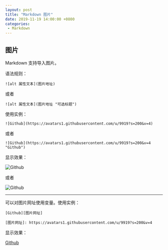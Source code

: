 ```yaml
---
layout: post
title: "Markdown 图片"
date: 2019-11-19 14:00:00 +0800
categories: 
 - Markdown
---
```


## 图片

Markdown 支持导入图片。

<!-- more -->

语法规则：
```text
![alt 属性文本](图片地址)
```
或者
```text
![alt 属性文本](图片地址 "可选标题")
```
使用实例：
```text
![Github](https://avatars1.githubusercontent.com/u/9919?s=200&v=4)
```
或者
```text
![Github](https://avatars1.githubusercontent.com/u/9919?s=200&v=4 "Github")
```
显示效果：

![Github](https://avatars1.githubusercontent.com/u/9919?s=200&v=4)

或者

![Github](https://avatars1.githubusercontent.com/u/9919?s=200&v=4 "Github")

---
可以对图片网址使用变量。使用实例：
```text
[Github][图片网址]

[图片网址]: https://avatars1.githubusercontent.com/u/9919?s=200&v=4
```
显示效果：

[Github][图片网址]

[图片网址]: https://avatars1.githubusercontent.com/u/9919?s=200&v=4

